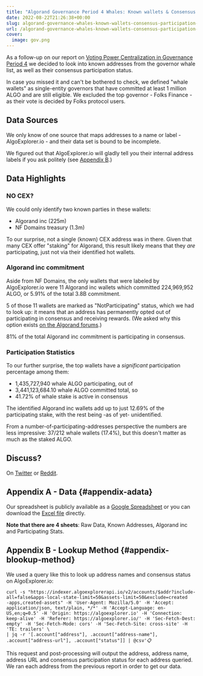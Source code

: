 ```yaml
---
title: "Algorand Governance Period 4 Whales: Known wallets & Consensus participation statistics"
date: 2022-08-22T21:26:38+00:00
slug: algorand-governance-whales-known-wallets-consensus-participation-stats
url: /algorand-governance-whales-known-wallets-consensus-participation-stats
cover:
  image: gov.png
---
```



As a follow-up on our report on [Voting Power Centralization in
Governance Period
4](https://d13.co/algorand-governance-voting-power-centralization-period-4/)
we decided to look into known addresses from the governor whale list, as
well as their consensus participation status.

In case you missed it and can\'t be bothered to check, we defined
\"whale wallets\" as single-entity governors that have committed at
least 1 million ALGO and are still eligible. We excluded the top
governor - Folks Finance - as their vote is decided by Folks protocol
users.

Data Sources
------------

We only know of one source that maps addresses to a name or label -
AlgoExplorer.io - and their data set is bound to be incomplete.

We figured out that AlgoExplorer.io will gladly tell you their internal
address labels if you ask politely (see [Appendix
B](#appendix-blookup-method).)

Data Highlights
---------------

### NO CEX?

We could only identify two known parties in these wallets:

-   Algorand inc (225m)
-   NF Domains treasury (1.3m)

To our surprise, not a single (known) CEX address was in there. Given
that many CEX offer \"staking\" for Algorand, this result likely means
that they *are* participating, just not via their identified hot
wallets.

### Algorand inc commitment

Aside from NF Domains, the only wallets that were labeled by
AlgoExplorer.io were 11 Algorand inc wallets which committed 224,969,952
ALGO, or 5.91% of the total 3.8B commitment.

5 of those 11 wallets are marked as \"NotParticipating\" status, which
we had to look up: it means that an address has permanently opted out of
participating in consensus and receiving rewards. (We asked why this
option exists [on the Algorand
forums](https://forum.algorand.org/t/why-does-nonparticipating-exist/7691).)

81% of the total Algorand inc commitment is participating in consensus.

### Participation Statistics

To our further surprise, the top wallets have a *significant*
participation percentage among them:

-   1,435,727,940 whale ALGO participating, out of
-   3,441,123,684.10 whale ALGO committed total, so
-   41.72% of whale stake is active in consensus

The identified Algorand inc wallets add up to just 12.69% of the
participating stake, with the rest being -as of yet- unidentified.

From a number-of-participating-addresses perspective the numbers are
less impressive: 37/212 whale wallets (17.4%), but this doesn\'t matter
as much as the staked ALGO.

Discuss?
--------

On
[Twitter](https://twitter.com/d13_co/status/1561835514457718791)
or
[Reddit](https://www.reddit.com/r/algorand/comments/wv6ku3/algorand_governance_period_4_whales_known_wallets/).

Appendix A - Data {#appendix-adata}
-----------------

Our spreadsheet is publicly available as a [Google
Spreadsheet](https://docs.google.com/spreadsheets/d/1QawHpqonBhdvYClIDcFe52FFZyuFrx5enPPiVdVtCBQ/)
or you can download the [Excel
file](top-whale-names-and-consensus-status.xlsx)
directly.

**Note that there are 4 sheets**: Raw Data, Known Addresses, Algorand
inc and Participating Stats.

Appendix B - Lookup Method {#appendix-blookup-method}
--------------------------

We used a query like this to look up address names and consensus status
on AlgoExplorer.io:

```
curl -s "https://indexer.algoexplorerapi.io/v2/accounts/$addr?include-all=false&apps-local-state-limit=50&assets-limit=50&exclude=created    -apps,created-assets" -H 'User-Agent: Mozilla/5.0' -H 'Accept: application/json, text/plain, */*' -H 'Accept-Language: en-US,en;q=0.5' -H 'Origin: https://algoexplorer.io' -H 'Connection: keep-alive' -H 'Referer: https://algoexplorer.io/' -H 'Sec-Fetch-Dest: empty' -H 'Sec-Fetch-Mode: cors' -H 'Sec-Fetch-Site: cross-site' -H 'TE: trailers' \
| jq -r '[.account["address"], .account["address-name"], .account["address-url"], .account["status"]] | @csv'📋
```

This request and post-processing will output the address, address name,
address URL and consensus participation status for each address queried.
We ran each address from the previous report in order to get our data.
